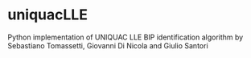 # uniquacLLE
Python implementation of UNIQUAC LLE BIP identification algorithm by Sebastiano Tomassetti, Giovanni Di Nicola and Giulio Santori
